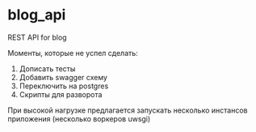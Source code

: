 # blog_api
REST API for blog

Моменты, которые не успел сделать:
1. Дописать тесты
2. Добавить swagger схему
3. Переключить на postgres
4. Скрипты для разворота

При высокой нагрузке предлагается запускать несколько инстансов приложения (несколько воркеров uwsgi)
